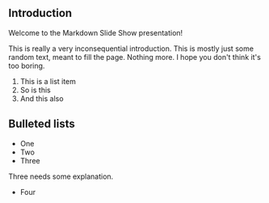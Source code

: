 Introduction
------------

Welcome to the Markdown Slide Show presentation!

This is really a very inconsequential introduction. This is mostly just some random text, meant to fill the page. Nothing more. I hope you don't think it's too boring.

1. This is a list item
2. So is this
3. And this also

## Bulleted lists

- One
- Two
- Three

 Three needs some explanation.
- Four
